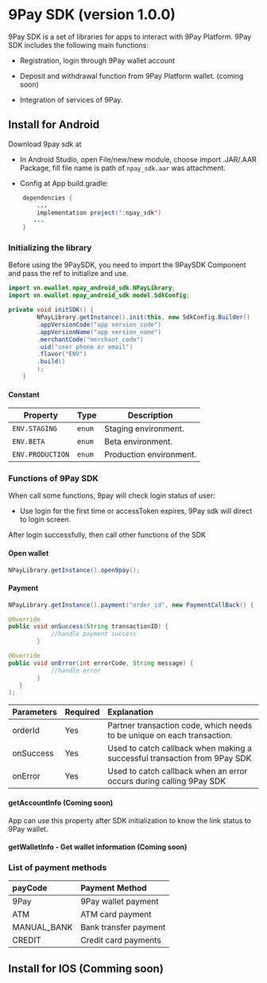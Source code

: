 # 9Pay SDK (version 1.0.0)

9Pay SDK is a set of libraries for apps to interact with 9Pay Platform. 9Pay SDK includes the following main functions:

- Registration, login through 9Pay wallet account

- Deposit and withdrawal function from 9Pay Platform wallet. (coming soon)

- Integration of services of 9Pay.

## Install for Android

Download 9pay sdk at
- In Android Studio, open File/new/new module, choose import .JAR/.AAR Package, fill file name is path of `npay_sdk.aar` was attachment.


- Config at App build.gradle:
```java
    dependencies {
        ...
        implementation project(':npay_sdk')
       ...
    }
```


### Initializing the library

Before using the 9PaySDK, you need to import the 9PaySDK Component and pass the ref to initialize and use.

```java
import vn.ewallet.npay_android_sdk.NPayLibrary;
import vn.ewallet.npay_android_sdk.model.SdkConfig;

private void initSDK() {
        NPayLibrary.getInstance().init(this, new SdkConfig.Builder()
        .appVersionCode("app version_code")
        .appVersionName("app version_name")
        .merchantCode("merchant_code")
        .uid("user phone or email")
        .flavor("ENV")
        .build()
        );
    }
```


#### Constant

| Property | Type | Description |
| ------------------- | ------ | ---------------------- |
| `ENV.STAGING` | `enum` | Staging environment. |
| `ENV.BETA` | `enum` | Beta environment. |
| `ENV.PRODUCTION` | `enum` | Production environment. |

### Functions of 9Pay SDK
When call some functions, 9pay will check login status of user:

- Use login for the first time or accessToken expires, 9Pay sdk will direct to login screen.
  
After login successfully, then call other functions of the SDK
#### Open wallet

```java
NPayLibrary.getInstance().open9pay();
```
#### Payment

```java
NPayLibrary.getInstance().payment("order_id", new PaymentCallBack() {

@Override
public void onSuccess(String transactionID) {
            //handle payment success
        }

@Override
public void onError(int errorCode, String message) {
            //handle error
        }
   }
);
```

| **Parameters** | **Required** | **Explanation** |
| :------------------------------------------------- | :---------- | :------------------------------------------------- |
| orderId | Yes | Partner transaction code, which needs to be unique on each transaction. |
| onSuccess | Yes | Used to catch callback when making a successful transaction from 9Pay SDK |
| onError | Yes | Used to catch callback when an error occurs during calling 9Pay SDK |



#### getAccountInfo (Coming soon)

App can use this property after SDK initialization to know the link status to 9Pay wallet.



#### getWalletInfo - Get wallet information (Coming soon)

### List of payment methods
| **payCode** | **Payment Method** |
| :-----------| :------------|
| 9Pay | 9Pay wallet payment |
| ATM | ATM card payment |
| MANUAL_BANK | Bank transfer payment |
| CREDIT | Credit card payments |

## Install for IOS (Comming soon)


